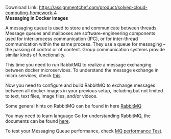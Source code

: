 Download Link: https://assignmentchef.com/product/solved-cloud-computing-homework-4
<br>
<strong>Messaging in Docker images</strong>

A messaging queue is used to store and communicate between threads. Message queues and mailboxes are software-engineering components used for inter-process communication (IPC), or for inter-thread communication within the same process. They use a queue for messaging – the passing of control or of content. Group communication systems provide similar kinds of functionality.

This time you need to run RabbitMQ to realize a message exchanging between docker microservices. To understand the message exchange in micro services, check <a href="https://codeburst.io/using-rabbitmq-for-microservices-communication-on-docker-a43840401819">this</a>.

Now you need to configure and build RabbitMQ to exchange messages between all docker images in your previous setup, including but not limited to text, text files, image files, and/or videos.

Some general hints on RabbitMQ can be found in here <a href="https://github.com/docker-library/docs/tree/master/rabbitmq/">RabbitMQ</a>

You may need to learn language Go for understanding RabbitMQ, the documents can be found <a href="https://golang.org/doc/faq">here</a>.

To test your Messaging Queue performance, check <a href="https://developer.ibm.com/messaging/2018/01/31/mq-performance-tests-docker/">MQ performance Test</a>.